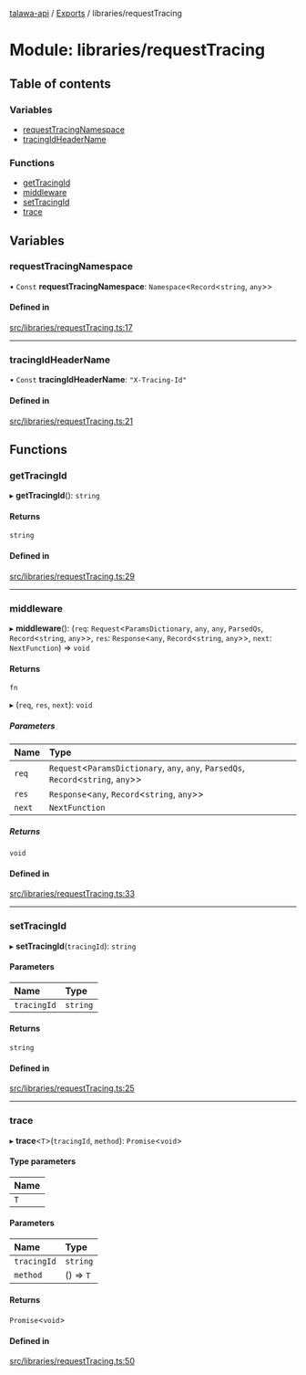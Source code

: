 [talawa-api](../README.md) / [Exports](../modules.md) / libraries/requestTracing

# Module: libraries/requestTracing

## Table of contents

### Variables

- [requestTracingNamespace](libraries_requestTracing.md#requesttracingnamespace)
- [tracingIdHeaderName](libraries_requestTracing.md#tracingidheadername)

### Functions

- [getTracingId](libraries_requestTracing.md#gettracingid)
- [middleware](libraries_requestTracing.md#middleware)
- [setTracingId](libraries_requestTracing.md#settracingid)
- [trace](libraries_requestTracing.md#trace)

## Variables

### requestTracingNamespace

• `Const` **requestTracingNamespace**: `Namespace`\<`Record`\<`string`, `any`\>\>

#### Defined in

[src/libraries/requestTracing.ts:17](https://github.com/PalisadoesFoundation/talawa-api/blob/fcc2f8f/src/libraries/requestTracing.ts#L17)

___

### tracingIdHeaderName

• `Const` **tracingIdHeaderName**: ``"X-Tracing-Id"``

#### Defined in

[src/libraries/requestTracing.ts:21](https://github.com/PalisadoesFoundation/talawa-api/blob/fcc2f8f/src/libraries/requestTracing.ts#L21)

## Functions

### getTracingId

▸ **getTracingId**(): `string`

#### Returns

`string`

#### Defined in

[src/libraries/requestTracing.ts:29](https://github.com/PalisadoesFoundation/talawa-api/blob/fcc2f8f/src/libraries/requestTracing.ts#L29)

___

### middleware

▸ **middleware**(): (`req`: `Request`\<`ParamsDictionary`, `any`, `any`, `ParsedQs`, `Record`\<`string`, `any`\>\>, `res`: `Response`\<`any`, `Record`\<`string`, `any`\>\>, `next`: `NextFunction`) => `void`

#### Returns

`fn`

▸ (`req`, `res`, `next`): `void`

##### Parameters

| Name | Type |
| :------ | :------ |
| `req` | `Request`\<`ParamsDictionary`, `any`, `any`, `ParsedQs`, `Record`\<`string`, `any`\>\> |
| `res` | `Response`\<`any`, `Record`\<`string`, `any`\>\> |
| `next` | `NextFunction` |

##### Returns

`void`

#### Defined in

[src/libraries/requestTracing.ts:33](https://github.com/PalisadoesFoundation/talawa-api/blob/fcc2f8f/src/libraries/requestTracing.ts#L33)

___

### setTracingId

▸ **setTracingId**(`tracingId`): `string`

#### Parameters

| Name | Type |
| :------ | :------ |
| `tracingId` | `string` |

#### Returns

`string`

#### Defined in

[src/libraries/requestTracing.ts:25](https://github.com/PalisadoesFoundation/talawa-api/blob/fcc2f8f/src/libraries/requestTracing.ts#L25)

___

### trace

▸ **trace**\<`T`\>(`tracingId`, `method`): `Promise`\<`void`\>

#### Type parameters

| Name |
| :------ |
| `T` |

#### Parameters

| Name | Type |
| :------ | :------ |
| `tracingId` | `string` |
| `method` | () => `T` |

#### Returns

`Promise`\<`void`\>

#### Defined in

[src/libraries/requestTracing.ts:50](https://github.com/PalisadoesFoundation/talawa-api/blob/fcc2f8f/src/libraries/requestTracing.ts#L50)
